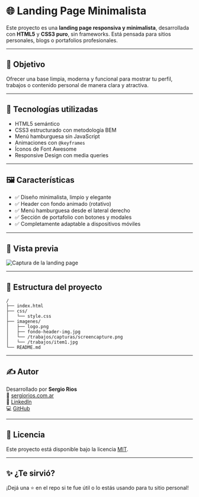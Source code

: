 
# 🌐 Landing Page Minimalista

Este proyecto es una **landing page responsiva y minimalista**, desarrollada con **HTML5** y **CSS3 puro**, sin frameworks. Está pensada para sitios personales, blogs o portafolios profesionales.

---

## 🎯 Objetivo

Ofrecer una base limpia, moderna y funcional para mostrar tu perfil, trabajos o contenido personal de manera clara y atractiva.

---

## 🧰 Tecnologías utilizadas

- HTML5 semántico
- CSS3 estructurado con metodología BEM
- Menú hamburguesa sin JavaScript
- Animaciones con `@keyframes`
- Íconos de Font Awesome
- Responsive Design con media queries

---

## 🖼️ Características

- ✅ Diseño minimalista, limpio y elegante  
- ✅ Header con fondo animado (rotativo)  
- ✅ Menú hamburguesa desde el lateral derecho  
- ✅ Sección de portafolio con botones y modales  
- ✅ Completamente adaptable a dispositivos móviles  

---

## 📸 Vista previa

![Captura de la landing page](https://portafolio.sergiorios.com.ar/imagenes/trabajos/capturas/screencapture.png)  

---

## 📁 Estructura del proyecto

```
/
├── index.html
├── css/
│   └── style.css
├── imagenes/
│   ├── logo.png
│   ├── fondo-header-img.jpg
│   └── /trabajos/capturas/screencapture.png
│   └── /trabajos/item1.jpg
└── README.md
```

---

## ✍️ Autor

Desarrollado por **Sergio Rios**  
🔗 [sergiorios.com.ar](https://sergiorios.com.ar)  
💼 [LinkedIn](https://www.linkedin.com/in/sergiorioscomar)  
💻 [GitHub](https://github.com/sergiorioscomar)

---

## 📝 Licencia

Este proyecto está disponible bajo la licencia [MIT](LICENSE).

---

## ✨ ¿Te sirvió?

¡Dejá una ⭐ en el repo si te fue útil o lo estás usando para tu sitio personal!
